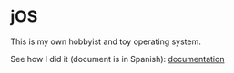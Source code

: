 
# jOS

This is my own hobbyist and toy operating system.


See how I did it (document is in Spanish):
[documentation](https://github.com/acceso/jOS_doc/raw/main/jOS.pdf)



